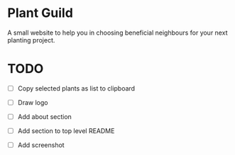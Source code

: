 # Plant Guild

A small website to help you in choosing beneficial neighbours for your next
planting project.

# TODO

- [ ] Copy selected plants as list to clipboard
- [ ] Draw logo
- [ ] Add about section
- [ ] Add section to top level README
- [ ] Add screenshot

